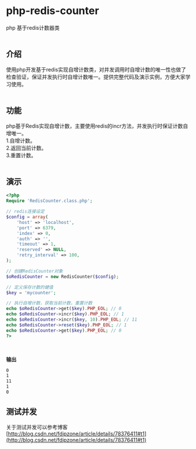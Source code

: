 # php-redis-counter
php 基于redis计数器类<br><br>

## 介绍
使用php开发基于redis实现自增计数类，对并发调用时自增计数的唯一性也做了检查验证，保证并发执行时自增计数唯一。提供完整代码及演示实例，方便大家学习使用。<br><br>

## 功能
php基于Redis实现自增计数，主要使用redis的incr方法，并发执行时保证计数自增唯一。<br>
1.自增计数。<br>
2.返回当前计数。<br>
3.重置计数。<br><br>


## 演示

```php
<?php
Require 'RedisCounter.class.php';

// redis连接设定
$config = array(
    'host' => 'localhost',
    'port' => 6379,
    'index' => 0,
    'auth' => '',
    'timeout' => 1,
    'reserved' => NULL,
    'retry_interval' => 100,
);

// 创建RedisCounter对象
$oRedisCounter = new RedisCounter($config);

// 定义保存计数的健值
$key = 'mycounter';

// 执行自增计数，获取当前计数，重置计数
echo $oRedisCounter->get($key).PHP_EOL; // 0
echo $oRedisCounter->incr($key).PHP_EOL; // 1
echo $oRedisCounter->incr($key, 10).PHP_EOL; // 11
echo $oRedisCounter->reset($key).PHP_EOL; // 1
echo $oRedisCounter->get($key).PHP_EOL; // 0 
?>
```

<br>

**输出**<br>

```txt
0
1
11
1
0
```

## 测试并发

关于测试并发可以参考博客 [http://blog.csdn.net/fdipzone/article/details/78376411#t1](http://blog.csdn.net/fdipzone/article/details/78376411#t1)